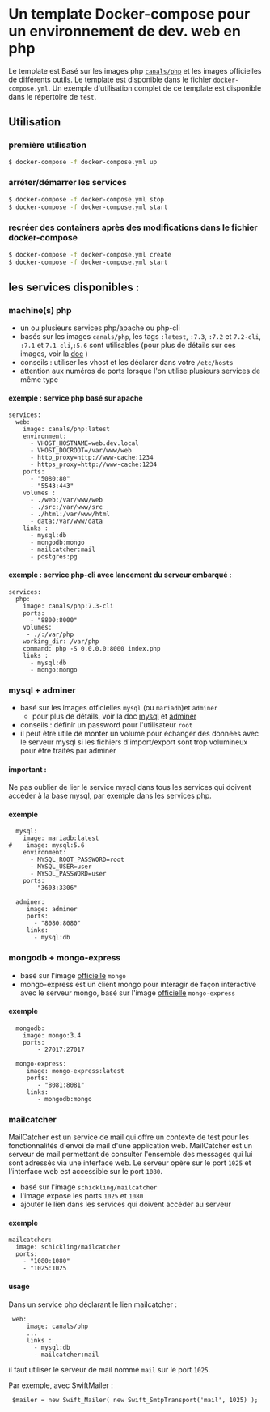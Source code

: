 # Un template Docker-compose pour un environnement de dev. web en php

Le template est Basé sur les images php  [`canals/php`](https://hub.docker.com/r/canals/php/) et les images officielles 
de différents outils. Le template est disponible dans le fichier `docker-compose.yml`. Un exemple d'utilisation complet 
de ce template est disponible dans le répertoire de `test`.

## Utilisation

### première utilisation
```bash
$ docker-compose -f docker-compose.yml up

```

### arréter/démarrer les services
```bash
$ docker-compose -f docker-compose.yml stop
$ docker-compose -f docker-compose.yml start
```

### recréer des containers après des modifications dans le fichier docker-compose
```bash
$ docker-compose -f docker-compose.yml create
$ docker-compose -f docker-compose.yml start
```

## les services disponibles :

### machine(s) php

* un ou plusieurs services php/apache ou php-cli
* basés sur les images `canals/php`, les tags `:latest`, `:7.3`, `:7.2` et `7.2-cli`, `:7.1` 
et `7.1-cli`,`:5.6` sont utilisables (pour plus de détails sur ces images, 
voir la [doc](https://hub.docker.com/r/canals/php/) )
* conseils : utiliser les vhost et les déclarer dans votre `/etc/hosts`
* attention aux numéros de ports lorsque l'on utilise plusieurs services de même type


#### exemple : service php basé sur apache
```
services:
  web:
    image: canals/php:latest
    environment:
      - VHOST_HOSTNAME=web.dev.local
      - VHOST_DOCROOT=/var/www/web
      - http_proxy=http://www-cache:1234
      - https_proxy=http://www-cache:1234
    ports:
      - "5080:80"
      - "5543:443"
    volumes :
      - ./web:/var/www/web
      - ./src:/var/www/src
      - ./html:/var/www/html
      - data:/var/www/data
    links :
      - mysql:db
      - mongodb:mongo
      - mailcatcher:mail
      - postgres:pg
```
#### exemple : service php-cli avec lancement du serveur embarqué : 
```
services:
  php:
    image: canals/php:7.3-cli
    ports:
      - "8800:8000"
    volumes:
     - ./:/var/php
    working_dir: /var/php
    command: php -S 0.0.0.0:8000 index.php
    links :
      - mysql:db
      - mongo:mongo
```

### mysql + adminer

* basé sur les images officielles `mysql` (ou `mariadb`)et `adminer`
    * pour plus de détails, voir la doc [mysql](https://hub.docker.com/_/mysql/) et
     [adminer](https://hub.docker.com/_/adminer/)
* conseils : définir un password pour l'utilisateur `root`
* il peut être utile de monter un volume pour échanger des données avec le serveur mysql
  si les fichiers d'import/export sont trop volumineux pour être traités par adminer

#### important :
Ne pas oublier de lier le service mysql dans tous les services qui doivent accéder à la base
mysql, par exemple dans les services php.

#### exemple

```
  mysql:
    image: mariadb:latest
#    image: mysql:5.6
    environment:
      - MYSQL_ROOT_PASSWORD=root
      - MYSQL_USER=user
      - MYSQL_PASSWORD=user
    ports:
      - "3603:3306"
      
  adminer:
     image: adminer
     ports:
       - "8080:8080"
     links:
       - mysql:db
```

### mongodb + mongo-express

* basé sur l'image [officielle](https://hub.docker.com/_/mongo/) `mongo`
* mongo-express est un client mongo pour interagir de façon interactive avec le serveur mongo,
 basé sur l'image [officielle](https://hub.docker.com/_/mongo-express/) `mongo-express`

#### exemple

```
  mongodb:
    image: mongo:3.4
    ports:
        - 27017:27017

  mongo-express:
     image: mongo-express:latest
     ports:
        - "8081:8081"
     links:
        - mongodb:mongo
```

### mailcatcher
 MailCatcher est un service de mail qui offre un contexte de test pour les
 fonctionnalités d'envoi de mail d'une application web. MailCatcher est un serveur de mail
 permettant de consulter l'ensemble des messages qui lui sont adressés via une interface web.
 Le serveur opère sur le port `1025` et l'interface web est accessible sur le port `1080`.

 * basé sur l'image `schickling/mailcatcher`
 * l'image expose les ports `1025` et `1080`
 * ajouter le lien dans les services qui doivent accéder au serveur

#### exemple
```
mailcatcher:
  image: schickling/mailcatcher
  ports:
    - "1080:1080"
    - "1025:1025
```

#### usage
 Dans un service php déclarant le lien mailcatcher :
```
 web:
     image: canals/php
     ...
     links :
       - mysql:db
       - mailcatcher:mail
```

 il faut utiliser le serveur de mail nommé `mail` sur le port `1025`.

 Par exemple, avec SwiftMailer :
```
 $mailer = new Swift_Mailer( new Swift_SmtpTransport('mail', 1025) );
```


